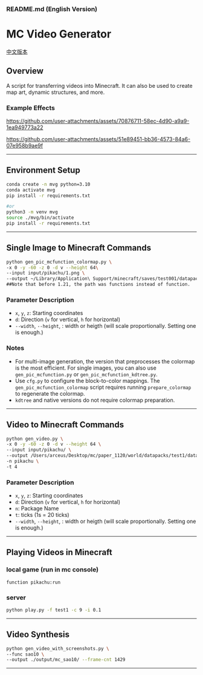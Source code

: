 ### README.md (English Version)

# MC Video Generator

[中文版本](readme.zh.md)

## Overview
A script for transferring videos into Minecraft. It can also be used to create map art, dynamic structures, and more.

### Example Effects
https://github.com/user-attachments/assets/70876711-58ec-4d90-a9a9-1ea949773a22

https://github.com/user-attachments/assets/51e89451-bb36-4573-84a6-07e958b9ae9f

---

## Environment Setup
```bash
conda create -n mvg python=3.10
conda activate mvg
pip install -r requirements.txt

#or
python3 -m venv mvg
source ./mvg/bin/activate
pip install -r requirements.txt
```

---

## Single Image to Minecraft Commands
```bash
python gen_pic_mcfunction_colormap.py \
-x 0 -y -60 -z 0 -d v --height 64\
--input input/pikachu/1.png \
--output ~/Library/Application\ Support/minecraft/saves/test001/datapacks/mvg/data/test1/function/pic1.mcfunction \
##Note that before 1.21, the path was functions instead of function.
```

### Parameter Description
- `x`, `y`, `z`: Starting coordinates
- `d`: Direction (`v` for vertical, `h` for horizontal)
- `--width`, `--height`, : width or heigth (will scale proportionally. Setting one is enough.)

### Notes
- For multi-image generation, the version that preprocesses the colormap is the most efficient. For single images, you can also use `gen_pic_mcfunction.py` or `gen_pic_mcfunction_kdtree.py`.
- Use `cfg.py` to configure the block-to-color mappings. The `gen_pic_mcfunction_colormap` script requires running `prepare_colormap` to regenerate the colormap.
- `kdtree` and native versions do not require colormap preparation.

---

## Video to Minecraft Commands
```bash
python gen_video.py \
-x 0 -y -60 -z 0 -d v --height 64 \
--input input/pikachu/ \
--output /Users/arceus/Desktop/mc/paper_1120/world/datapacks/test1/data \
-n pikachu \
-t 4
```

### Parameter Description
- `x`, `y`, `z`: Starting coordinates
- `d`: Direction (`v` for vertical, `h` for horizontal)
- `n`: Package Name
- `t`: ticks (1s = 20 ticks)
- `--width`, `--height`, : width or heigth (will scale proportionally. Setting one is enough.)

---

## Playing Videos in Minecraft
### local game (run in mc console)
```mcfunction
function pikachu:run
```

### server 
```bash
python play.py -f test1 -c 9 -i 0.1
```

---

## Video Synthesis
```bash
python gen_video_with_screenshots.py \
--func sao10 \
--output ./output/mc_sao10/ --frame-cnt 1429
```

---

